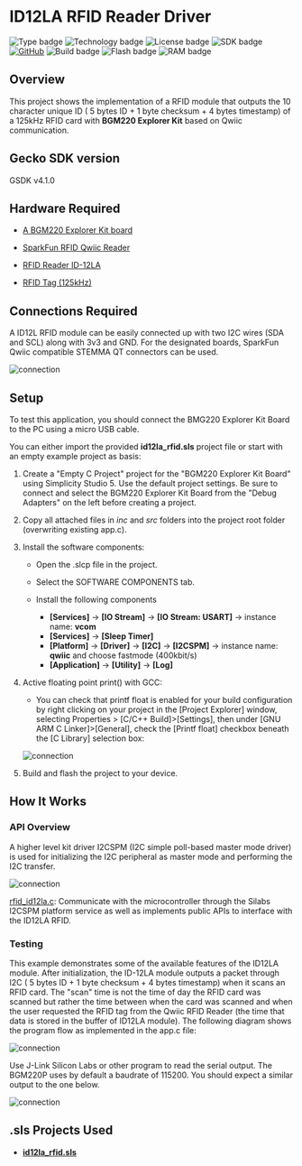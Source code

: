 # ID12LA RFID Reader Driver #

![Type badge](https://img.shields.io/badge/dynamic/json?url=https://raw.githubusercontent.com/SiliconLabs/application_examples_ci/master/hardware_drivers/rfid_id12la_i2c_common.json&label=Type&query=type&color=green)
![Technology badge](https://img.shields.io/badge/dynamic/json?url=https://raw.githubusercontent.com/SiliconLabs/application_examples_ci/master/hardware_drivers/rfid_id12la_i2c_common.json&label=Technology&query=technology&color=green)
![License badge](https://img.shields.io/badge/dynamic/json?url=https://raw.githubusercontent.com/SiliconLabs/application_examples_ci/master/hardware_drivers/rfid_id12la_i2c_common.json&label=License&query=license&color=green)
![SDK badge](https://img.shields.io/badge/dynamic/json?url=https://raw.githubusercontent.com/SiliconLabs/application_examples_ci/master/hardware_drivers/rfid_id12la_i2c_common.json&label=SDK&query=sdk&color=green)
[![GitHub](https://img.shields.io/badge/Sparkfun-RFID%20Reader-green)](https://www.sparkfun.com/products/11827)
![Build badge](https://img.shields.io/endpoint?url=https://raw.githubusercontent.com/SiliconLabs/application_examples_ci/master/hardware_drivers/rfid_id12la_i2c_build_status.json)
![Flash badge](https://img.shields.io/badge/dynamic/json?url=https://raw.githubusercontent.com/SiliconLabs/application_examples_ci/master/hardware_drivers/rfid_id12la_i2c_common.json&label=Flash&query=flash&color=blue)
![RAM badge](https://img.shields.io/badge/dynamic/json?url=https://raw.githubusercontent.com/SiliconLabs/application_examples_ci/master/hardware_drivers/rfid_id12la_i2c_common.json&label=RAM&query=ram&color=blue)

## Overview ##
This project shows the implementation of a RFID module that outputs the 10 character unique ID ( 5 bytes ID + 1 byte checksum + 4 bytes timestamp) of a 125kHz RFID card with **BGM220 Explorer Kit** based on Qwiic communication.

## Gecko SDK version ##

GSDK v4.1.0

## Hardware Required ##

- [A BGM220 Explorer Kit board](https://www.silabs.com/development-tools/wireless/bluetooth/bgm220-explorer-kit)

- [SparkFun RFID Qwiic Reader](https://www.sparkfun.com/products/15191)

- [RFID Reader ID-12LA](https://www.sparkfun.com/products/11827)

- [RFID Tag (125kHz)](https://www.sparkfun.com/products/14325)
  
## Connections Required ##

A ID12L RFID module can be easily connected up with two I2C wires (SDA and SCL) along with 3v3 and GND. For the designated boards, SparkFun Qwiic compatible STEMMA QT connectors can be used.

![connection](doc/connection.png)

## Setup ##

To test this application, you should connect the BMG220 Explorer Kit Board to the PC using a micro USB cable. 

You can either import the provided **id12la_rfid.sls** project file or start with an empty example project as basis:

1. Create a "Empty C Project" project for the "BGM220 Explorer Kit Board" using Simplicity Studio 5. Use the default project settings. Be sure to connect and select the BGM220 Explorer Kit Board from the "Debug Adapters" on the left before creating a project.

2. Copy all attached files in *inc* and *src* folders into the project root folder (overwriting existing app.c).

3. Install the software components:

   - Open the .slcp file in the project.

   - Select the SOFTWARE COMPONENTS tab.

   - Install the following components
      - **[Services]** →  **[IO Stream]** → **[IO Stream: USART]** → instance name: **vcom** 
      - **[Services]** →  **[Sleep Timer]**
      - **[Platform]** →  **[Driver]** → **[I2C]** →  **[I2CSPM]** → instance name: **qwiic** and choose fastmode (400kbit/s) 
      - **[Application]** →  **[Utility]** → **[Log]**

4. Active floating point print() with GCC: 

   - You can check that printf float is enabled for your build configuration by right clicking on your project in the [Project Explorer] window, selecting  Properties > [C/C++ Build]>[Settings], then under [GNU ARM C Linker]>[General], check the [Printf float] checkbox beneath the [C Library] selection box:

   ![connection](doc/printf.png)

5. Build and flash the project to your device.


## How It Works ##


### API Overview ###
A higher level kit driver I2CSPM (I2C simple poll-based master mode driver) is used for initializing the I2C peripheral as master mode and performing the I2C transfer.

![connection](doc/api_overview.png)

[rfid_id12la.c](src/rfid_id12la.c): Communicate with the microcontroller through the Silabs I2CSPM platform service as well as implements public APIs to interface with the ID12LA RFID.

### Testing ###

This example demonstrates some of the available features of the ID12LA module. After initialization, the ID-12LA module outputs a packet through I2C ( 5 bytes ID + 1 byte checksum + 4 bytes timestamp) when it scans an RFID card. The "scan" time is not the time of day the RFID card was scanned but rather the time between when the card was scanned and when the user requested the RFID tag from the Qwiic RFID Reader (the time that data is stored in the buffer of ID12LA module). The following diagram shows the program flow as implemented in the app.c file:

![connection](doc/flowchart.png)

Use J-Link Silicon Labs or other program to read the serial output. The BGM220P uses by default a baudrate of 115200. You should expect a similar output to the one below.

![connection](doc/test.png)

## .sls Projects Used ##

- [**id12la_rfid.sls**](SimplicityStudio/id12la_rfid.sls)